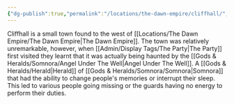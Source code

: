 ```yaml
---
{"dg-publish":true,"permalink":"/locations/the-dawn-empire/cliffhall/","noteIcon":""}
---
```


Cliffhall is a small town found to the west of [[Locations/The Dawn Empire/The Dawn Empire\|The Dawn Empire]]. The town was relatively unremarkable, however, when [[Admin/Display Tags/The Party\|The Party]] first visited they learnt that it was actually being haunted by the [[Gods & Heralds/Somnora/Angel Under The Well\|Angel Under The Well]]. A [[Gods & Heralds/Herald\|Herald]] of [[Gods & Heralds/Somnora/Somnora\|Somnora]] that had the ability to change people's memories or interrupt their sleep. This led to various people going missing or the guards having no energy to perform their duties. 

